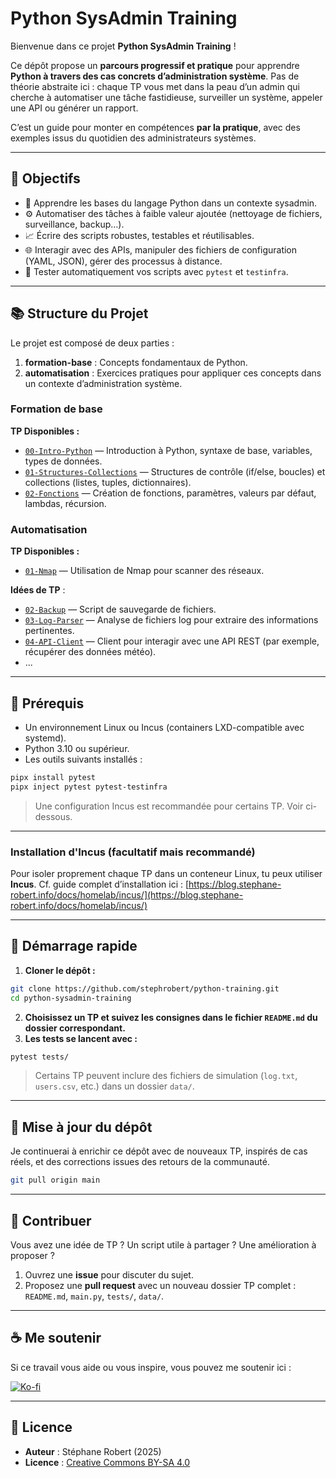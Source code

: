 # Python SysAdmin Training

Bienvenue dans ce projet **Python SysAdmin Training** !

Ce dépôt propose un **parcours progressif et pratique** pour apprendre **Python
à travers des cas concrets d’administration système**. Pas de théorie abstraite
ici : chaque TP vous met dans la peau d’un admin qui cherche à automatiser une
tâche fastidieuse, surveiller un système, appeler une API ou générer un rapport.

C’est un guide pour monter en compétences **par la pratique**, avec des exemples
issus du quotidien des administrateurs systèmes.

---

## 🎯 Objectifs

* 🐍 Apprendre les bases du langage Python dans un contexte sysadmin.
* ⚙️ Automatiser des tâches à faible valeur ajoutée (nettoyage de fichiers,
  surveillance, backup…).
* 📈 Écrire des scripts robustes, testables et réutilisables.
* 🌐 Interagir avec des APIs, manipuler des fichiers de configuration (YAML,
  JSON), gérer des processus à distance.
* 🧪 Tester automatiquement vos scripts avec `pytest` et `testinfra`.

---

## 📚 Structure du Projet

Le projet est composé de deux parties :

1. **formation-base** : Concepts fondamentaux de Python.
2. **automatisation** : Exercices pratiques pour appliquer ces concepts dans un
   contexte d’administration système.

### Formation de base

**TP Disponibles :**

* [`00-Intro-Python`](./00-formation-base/00-Intro-Python) — Introduction à Python, syntaxe de base,
  variables, types de données.
* [`01-Structures-Collections`](./00-formation-base/01-Structures-Collections) — Structures de contrôle (if/else, boucles) et collections (listes, tuples, dictionnaires).
* [`02-Fonctions`](./00-formation-base/02-Fonctions) — Création de fonctions, paramètres, valeurs
  par défaut, lambdas, récursion.

### Automatisation

**TP Disponibles :**

* [`01-Nmap`](./01-automatisation/01-Nmap) — Utilisation de Nmap pour scanner des réseaux.

**Idées de TP** :

* [`02-Backup`](./01-automatisation/01-Backup) — Script de sauvegarde de fichiers.
* [`03-Log-Parser`](./01-automatisation/02-Log-Parser) — Analyse de fichiers log pour extraire des
  informations pertinentes.
* [`04-API-Client`](./01-automatisation/03-API-Client) — Client pour interagir avec une API REST
  (par exemple, récupérer des données météo).
* ...

---

## 🔧 Prérequis

* Un environnement Linux ou Incus (containers LXD-compatible avec systemd).
* Python 3.10 ou supérieur.
* Les outils suivants installés :

```bash
pipx install pytest
pipx inject pytest pytest-testinfra
```

> Une configuration Incus est recommandée pour certains TP. Voir ci-dessous.

---

### Installation d'Incus (facultatif mais recommandé)

Pour isoler proprement chaque TP dans un conteneur Linux, tu peux utiliser
**Incus**. Cf. guide complet d’installation ici :
[https://blog.stephane-robert.info/docs/homelab/incus/](https://blog.stephane-robert.info/docs/homelab/incus/)

---

## 🚀 Démarrage rapide

1. **Cloner le dépôt :**

```bash
git clone https://github.com/stephrobert/python-training.git
cd python-sysadmin-training
```

2. **Choisissez un TP et suivez les consignes dans le fichier `README.md` du
   dossier correspondant.**
3. **Les tests se lancent avec :**

```bash
pytest tests/
```

> Certains TP peuvent inclure des fichiers de simulation (`log.txt`,
> `users.csv`, etc.) dans un dossier `data/`.

---

## 🔄 Mise à jour du dépôt

Je continuerai à enrichir ce dépôt avec de nouveaux TP, inspirés de cas réels,
et des corrections issues des retours de la communauté.

```bash
git pull origin main
```

---

## 🤝 Contribuer

Vous avez une idée de TP ? Un script utile à partager ? Une amélioration à
proposer ?

1. Ouvrez une **issue** pour discuter du sujet.
2. Proposez une **pull request** avec un nouveau dossier TP complet :
   `README.md`, `main.py`, `tests/`, `data/`.

---

## ☕ Me soutenir

Si ce travail vous aide ou vous inspire, vous pouvez me soutenir ici :

[![Ko-fi](https://www.ko-fi.com/img/githubbutton_sm.svg)](https://ko-fi.com/stephanerobert89902)

---

## 📄 Licence

* **Auteur** : Stéphane Robert (2025)
* **Licence** : [Creative Commons BY-SA
  4.0](https://creativecommons.org/licenses/by-sa/4.0/)

